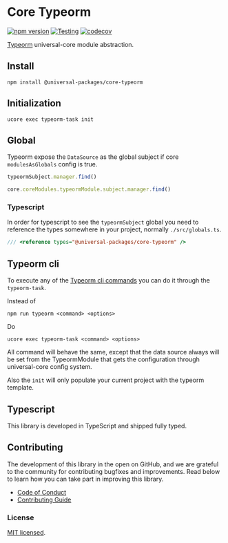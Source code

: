 # Core Typeorm

[![npm version](https://badge.fury.io/js/@universal-packages%2Fcore-typeorm.svg)](https://www.npmjs.com/package/@universal-packages/core-typeorm)
[![Testing](https://github.com/universal-packages/universal-core-typeorm/actions/workflows/testing.yml/badge.svg)](https://github.com/universal-packages/universal-core-typeorm/actions/workflows/testing.yml)
[![codecov](https://codecov.io/gh/universal-packages/universal-core-typeorm/branch/main/graph/badge.svg?token=CXPJSN8IGL)](https://codecov.io/gh/universal-packages/universal-core-typeorm)

[Typeorm](https://typeorm.io/) universal-core module abstraction.

## Install

```shell
npm install @universal-packages/core-typeorm
```

## Initialization

```shell
ucore exec typeorm-task init
```

## Global

Typeorm expose the `DataSource` as the global subject if core `modulesAsGlobals` config is true.

```js
typeormSubject.manager.find()
```

```js
core.coreModules.typeormModule.subject.manager.find()
```

### Typescript

In order for typescript to see the `typeormSubject` global you need to reference the types somewhere in your project, normally `./src/globals.ts`.

```ts
/// <reference types="@universal-packages/core-typeorm" />
```

## Typeorm cli

To execute any of the [Typeorm cli commands](https://orkhan.gitbook.io/typeorm/docs/using-cli) you can do it through the `typeorm-task`.

Instead of

```shell
npm run typeorm <command> <options>
```

Do

```shell
ucore exec typeorm-task <command> <options>
```

All command will behave the same, except that the data source always will be set from the TypeormModule that gets the configuration through universal-core config system.

Also the `init` will only populate your current project with the typeorm template.

## Typescript

This library is developed in TypeScript and shipped fully typed.

## Contributing

The development of this library in the open on GitHub, and we are grateful to the community for contributing bugfixes and improvements. Read below to learn how you can take part in improving this library.

- [Code of Conduct](./CODE_OF_CONDUCT.md)
- [Contributing Guide](./CONTRIBUTING.md)

### License

[MIT licensed](./LICENSE).
